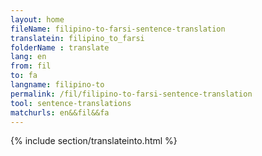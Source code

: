 ```yaml
---
layout: home
fileName: filipino-to-farsi-sentence-translation
translatein: filipino_to_farsi
folderName : translate
lang: en
from: fil
to: fa
langname: filipino-to
permalink: /fil/filipino-to-farsi-sentence-translation
tool: sentence-translations
matchurls: en&&fil&&fa
---
```

{% include section/translateinto.html %}
